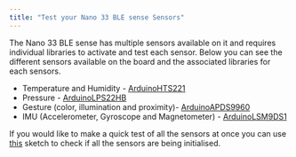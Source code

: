 ```yaml
---
title: "Test your Nano 33 BLE sense Sensors"
---
```


The Nano 33 BLE sense has multiple sensors available on it and requires individual libraries to activate and test each sensor. Below you can see the different sensors available on the board and the associated libraries for each sensors.

* Temperature and Humidity - [ArduinoHTS221](https://www.arduino.cc/en/Reference/ArduinoHTS221)
* Pressure - [ArduinoLPS22HB](https://www.arduino.cc/en/Reference/ArduinoLPS22HB)
* Gesture (color, illumination and proximity)- [ArduinoAPDS9960](https://www.arduino.cc/en/Reference/ArduinoAPDS9960)
* IMU (Accelerometer, Gyroscope and Magnetometer) - [ArduinoLSM9DS1](https://www.arduino.cc/en/Reference/ArduinoLSM9DS1)

If you would like to make a quick test of all the sensors at once you can use [this](https://create.arduino.cc/editor/arduino_support/68cca5d0-4f1b-45ea-b43d-f22b759555fa/preview) sketch to check if all the sensors are being initialised.
